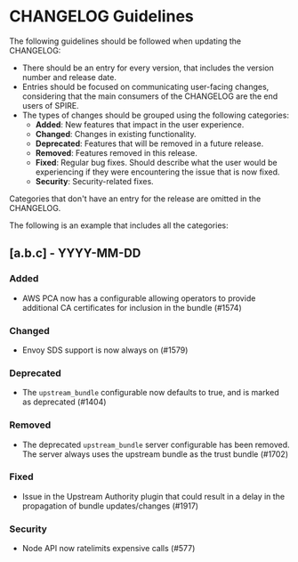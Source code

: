 # CHANGELOG Guidelines

The following guidelines should be followed when updating the CHANGELOG:
- There should be an entry for every version, that includes the version number and release date.
- Entries should be focused on communicating user-facing changes, considering that the main consumers of the CHANGELOG are the end users of SPIRE.
- The types of changes should be grouped using the following categories:
  - **Added**: New features that impact in the user experience.
  - **Changed**: Changes in existing functionality.
  - **Deprecated**: Features that will be removed in a future release.
  - **Removed**: Features removed in this release.
  - **Fixed**: Regular bug fixes. Should describe what the user would be experiencing if they were encountering the issue that is now fixed.
  - **Security**: Security-related fixes.

Categories that don't have an entry for the release are omitted in the CHANGELOG.

The following is an example that includes all the categories:

## [a.b.c] - YYYY-MM-DD

### Added
- AWS PCA now has a configurable allowing operators to provide additional CA certificates for inclusion in the bundle (#1574)

### Changed
- Envoy SDS support is now always on (#1579)

### Deprecated
- The `upstream_bundle` configurable now defaults to true, and is marked as deprecated (#1404)

### Removed
- The deprecated `upstream_bundle` server configurable has been removed. The server always uses the upstream bundle as the trust bundle (#1702)

### Fixed
- Issue in the Upstream Authority plugin that could result in a delay in the propagation of bundle updates/changes (#1917)

### Security
- Node API now ratelimits expensive calls (#577)
